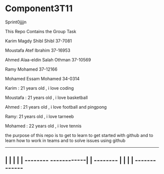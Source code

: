 # Component3T11

Sprint0jjjjn

This Repo Contains the Group Task

Karim Magdy Shibl Shibl 37-7081

Moustafa Atef Ibrahim 37-16953

Ahmed Alaa-eldin Salah Othman 37-10569

Ramy Mohamed 37-12166

Mohamed Essam Mohamed 34-0314


Karim : 21 years old , i love coding

Moustafa : 21 years old , i love basketball

Ahmed : 21 years old , i love football and pingpong

Ramy: 21 years old , i love tarneeb

Mohamed : 22 years old , i love tennis

the purpose of this repo is to get to learn to get started with github and to learn how to work in teams and to solve issues using github

------------------------                -------------
|                                                   |
|                                                   |
|                     --------          ------------|
|                     --------                      |
|                                                   | 
|                                       -------------
------------------------

